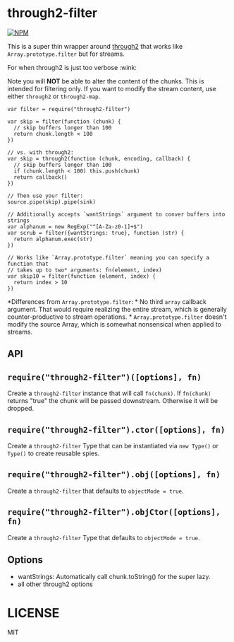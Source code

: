 <h1 id="through2-filter">through2-filter</h1>

<p><a href="https://nodei.co/npm/through2-filter/"><img src="https://nodei.co/npm/through2-filter.png" alt="NPM" /></a></p>

<p>This is a super thin wrapper around <a href="http://npm.im/through2">through2</a> that works like <code>Array.prototype.filter</code> but for streams.</p>

<p>For when through2 is just too verbose :wink:</p>

<p>Note you will <strong>NOT</strong> be able to alter the content of the chunks. This is intended for filtering only. If you want to modify the stream content, use either <code>through2</code> or <code>through2-map</code>.</p>

<pre><code class="js">var filter = require("through2-filter")

var skip = filter(function (chunk) {
  // skip buffers longer than 100
  return chunk.length &lt; 100
})

// vs. with through2:
var skip = through2(function (chunk, encoding, callback) {
  // skip buffers longer than 100
  if (chunk.length &lt; 100) this.push(chunk)
  return callback()
})

// Then use your filter:
source.pipe(skip).pipe(sink)

// Additionally accepts `wantStrings` argument to conver buffers into strings
var alphanum = new RegExp("^[A-Za-z0-1]+$")
var scrub = filter({wantStrings: true}, function (str) {
  return alphanum.exec(str)
})

// Works like `Array.prototype.filter` meaning you can specify a function that
// takes up to two* arguments: fn(element, index)
var skip10 = filter(function (element, index) {
  return index &gt; 10
})
</code></pre>

<p>*Differences from <code>Array.prototype.filter</code>:
  * No third <code>array</code> callback argument. That would require realizing the entire stream, which is generally counter-productive to stream operations.
  * <code>Array.prototype.filter</code> doesn't modify the source Array, which is somewhat nonsensical when applied to streams.</p>

<h2 id="api">API</h2>

<h2 id="%60require%22through2-filter%22options%2C-fn%60"><code>require("through2-filter")([options], fn)</code></h2>

<p>Create a <code>through2-filter</code> instance that will call <code>fn(chunk)</code>. If <code>fn(chunk)</code> returns "true" the chunk will be passed downstream. Otherwise it will be dropped.</p>

<h2 id="%60require%22through2-filter%22.ctoroptions%2C-fn%60"><code>require("through2-filter").ctor([options], fn)</code></h2>

<p>Create a <code>through2-filter</code> Type that can be instantiated via <code>new Type()</code> or <code>Type()</code> to create reusable spies.</p>

<h2 id="%60require%22through2-filter%22.objoptions%2C-fn%60"><code>require("through2-filter").obj([options], fn)</code></h2>

<p>Create a <code>through2-filter</code> that defaults to <code>objectMode = true</code>.</p>

<h2 id="%60require%22through2-filter%22.objctoroptions%2C-fn%60"><code>require("through2-filter").objCtor([options], fn)</code></h2>

<p>Create a <code>through2-filter</code> Type that defaults to <code>objectMode = true</code>.</p>

<h2 id="options">Options</h2>

<ul>
<li>wantStrings: Automatically call chunk.toString() for the super lazy.</li>
<li>all other through2 options</li>
</ul>

<h1 id="license">LICENSE</h1>

<p>MIT</p>
